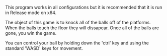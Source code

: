 This program works in all configurations but it is recommended that it is run in Release mode on x64.

The object of this game is to knock all of the balls off of the platforms. When the balls touch the floor they will dissapear. Once all of the balls are gone, you win the game.

You can control your ball by holding down the 'ctrl' key and using the standard 'WASD' keys for movement.
